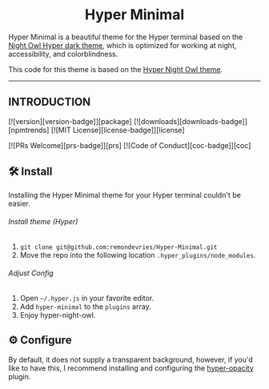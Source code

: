 <div align="center">
  <h1>Hyper Minimal</h1>
</div>

Hyper Minimal is a beautiful theme for the Hyper terminal based on the [Night Owl Hyper dark theme](https://github.com/pbomb/hyper-night-owl), which is optimized for working at night, accessibility, and colorblindness.

This code for this theme is based on the [Hyper Night Owl theme](https://github.com/pbomb/hyper-night-owl).

<hr />

## INTRODUCTION

[![version][version-badge]][package]
[![downloads][downloads-badge]][npmtrends]
[![MIT License][license-badge]][license]

[![PRs Welcome][prs-badge]][prs]
[![Code of Conduct][coc-badge]][coc]

## 🛠 Install

Installing the Hyper Minimal theme for your Hyper terminal couldn't be easier.

###### Install theme (Hyper)

1.  `git clone git@github.com:remondevries/Hyper-Minimal.git`
1.  Move the repo into the following location `.hyper_plugins/node_modules`.

###### Adjust Config

1.  Open `~/.hyper.js` in your favorite editor.
1.  Add `hyper-minimal` to the `plugins` array.
1.  Enjoy hyper-night-owl.

## ⚙️ Configure

By default, it does not supply a transparent background, however, if you'd like to have this, I recommend installing and configuring the [hyper-opacity](https://hyper.is/plugins/hyper-opacity) plugin.
